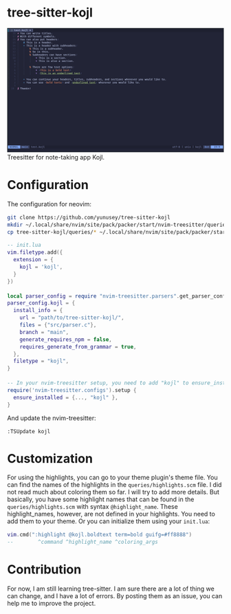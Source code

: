 # tree-sitter-kojl
<img src="/imgs/1.png">
Treesitter for note-taking app Kojl.

# Configuration
The configuration for neovim:
```bash
git clone https://github.com/yunusey/tree-sitter-kojl
mkdir ~/.local/share/nvim/site/pack/packer/start/nvim-treesitter/queries/kojl/
cp tree-sitter-kojl/queries/* ~/.local/share/nvim/site/pack/packer/start/nvim-treesitter/queries/kojl/
```
```lua
-- init.lua
vim.filetype.add({
  extension = {
    kojl = 'kojl',
  }  
})

local parser_config = require "nvim-treesitter.parsers".get_parser_configs()
parser_config.kojl = {
  install_info = {
    url = "path/to/tree-sitter-kojl/",
    files = {"src/parser.c"},
    branch = "main",
    generate_requires_npm = false,
    requires_generate_from_grammar = true,
  },
  filetype = "kojl",
}

-- In your nvim-treesitter setup, you need to add "kojl" to ensure_installed list.
require('nvim-treesitter.configs').setup {
  ensure_installed = {..., "kojl" },
}
```
And update the nvim-treesitter:
```vim
:TSUpdate kojl
```

# Customization
For using the highlights, you can go to your theme plugin's theme file. You can find the names of the highlights in the ```queries/highlights.scm``` file. I did not read much about coloring them so far. I will try to add more details. But basically, you have some highlight names that can be found in the ```queries/highlights.scm``` with syntax ```@highlight_name```. These highlight_names, however, are not defined in your highlights. You need to add them to your theme. Or you can initialize them using your ```init.lua```:
```lua
vim.cmd(":highlight @kojl.boldtext term=bold guifg=#ff8888")
--        ^command ^highlight_name ^coloring_args
```

# Contribution
For now, I am still learning tree-sitter. I am sure there are a lot of thing we can change, and I have a lot of errors. By posting them as an issue, you can help me to improve the project.
